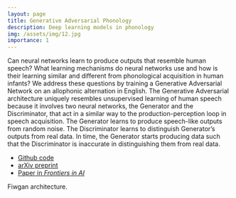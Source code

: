 ```yaml
---
layout: page
title: Generative Adversarial Phonology
description: Deep learning models in phonology
img: /assets/img/12.jpg
importance: 1
---
```


Can neural networks learn to produce outputs that resemble human speech? What learning mechanisms do neural networks use and how is their learning similar and different from phonological acquisition in human infants? We address these questions by training a Generative Adversarial Network on an allophonic alternation in English. The Generative Adversarial architecture uniquely resembles unsupervised learning of human speech because it involves two neural networks, the Generator and the Discriminator, that act in a similar way to the production-perception loop in speech acquisition. The Generator learns to produce speech-like outputs from random noise. The Discriminator learns to distinguish Generator’s outputs from real data. In time, the Generator starts producing data such that the Discriminator is inaccurate in distinguishing them from real data. 

* [Github code](https://github.com/gbegus/fiwGAN-ciwGAN)
* [arXiv preprint](https://arxiv.org/abs/2006.02951)
* [Paper in *Frontiers in AI*](https://www.frontiersin.org/articles/10.3389/frai.2020.00044/full)

<div class="row">
    <div class="col-sm mt-3 mt-md-0">
        <img class="img-fluid rounded z-depth-1" src="{{ '/assets/img/12.jpg' | relative_url }}" alt="" title="example image"/>
    </div>
</div>
<div class="caption">
    Fiwgan architecture.
</div>

